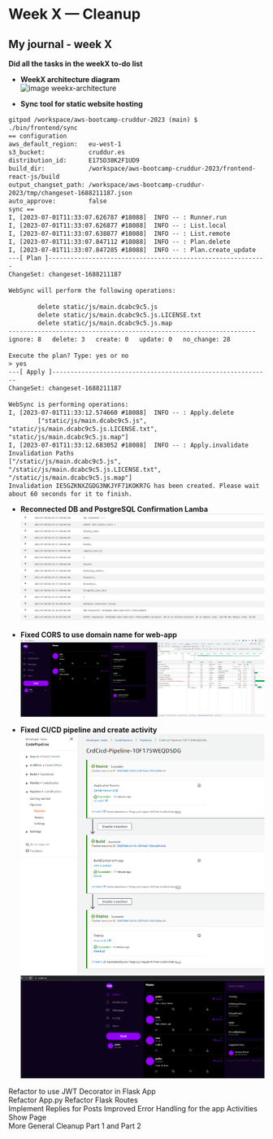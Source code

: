 # Week X — Cleanup
## My journal - week X

**Did all the tasks in the weekX to-do list**
-  **WeekX architecture diagram**	
![image weekx-architecture](./images/weekx-architecture.png)

-  **Sync tool for static website hosting**
```
gitpod /workspace/aws-bootcamp-cruddur-2023 (main) $ ./bin/frontend/sync 
== configuration
aws_default_region:   eu-west-1
s3_bucket:            cruddur.es
distribution_id:      E175D38K2F1UD9
build_dir:            /workspace/aws-bootcamp-cruddur-2023/frontend-react-js/build
output_changset_path: /workspace/aws-bootcamp-cruddur-2023/tmp/changeset-1688211187.json
auto_approve:         false
sync ==
I, [2023-07-01T11:33:07.626787 #18088]  INFO -- : Runner.run
I, [2023-07-01T11:33:07.626877 #18088]  INFO -- : List.local
I, [2023-07-01T11:33:07.638877 #18088]  INFO -- : List.remote
I, [2023-07-01T11:33:07.847112 #18088]  INFO -- : Plan.delete
I, [2023-07-01T11:33:07.847285 #18088]  INFO -- : Plan.create_update
---[ Plan ]------------------------------------------------------------
ChangeSet: changeset-1688211187

WebSync will perform the following operations:

        delete static/js/main.dcabc9c5.js
        delete static/js/main.dcabc9c5.js.LICENSE.txt
        delete static/js/main.dcabc9c5.js.map
--------------------------------------------------------------------
ignore: 8   delete: 3   create: 0   update: 0   no_change: 28

Execute the plan? Type: yes or no
> yes
---[ Apply ]------------------------------------------------------------
ChangeSet: changeset-1688211187

WebSync is performing operations:
I, [2023-07-01T11:33:12.574660 #18088]  INFO -- : Apply.delete
        ["static/js/main.dcabc9c5.js", "static/js/main.dcabc9c5.js.LICENSE.txt", "static/js/main.dcabc9c5.js.map"]
I, [2023-07-01T11:33:12.683052 #18088]  INFO -- : Apply.invalidate
Invalidation Paths
["/static/js/main.dcabc9c5.js", "/static/js/main.dcabc9c5.js.LICENSE.txt", "/static/js/main.dcabc9c5.js.map"]
Invalidation IE5GZKNXZGDG3NKJYF71KOKR7G has been created. Please wait about 60 seconds for it to finish.
```

- **Reconnected DB and PostgreSQL Confirmation Lamba**
![image weekx-confirmation-lambda1](./images/weekx-confirmation-lambda1.jpg)

- **Fixed CORS to use domain name for web-app**
![image weekx-fix-cors-issue](./images/weekx-fix-cors-issue.png)

- **Fixed CI/CD pipeline and create activity**	
![image weekx-codepipeline-fixed](./images/weekx-codepipeline-fixed.png)
![image weekx-activities-fixed](./images/weekx-activities-fixed.png)


Refactor to use JWT Decorator in Flask App	
Refactor App.py	
Refactor Flask Routes	
Implement Replies for Posts	
Improved Error Handling for the app	
Activities Show Page	
More General Cleanup Part 1 and Part 2	